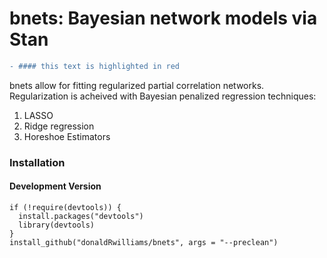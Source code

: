 # bnets: Bayesian network models via Stan
```diff
- #### this text is highlighted in red
```

bnets allow for fitting regularized partial correlation networks. Regularization is acheived with Bayesian penalized regression techniques:

1. LASSO
2. Ridge regression
3. Horeshoe Estimators

### Installation
#### Development Version

```{r}
if (!require(devtools)) {
  install.packages("devtools")
  library(devtools)
}
install_github("donaldRwilliams/bnets", args = "--preclean")
```
